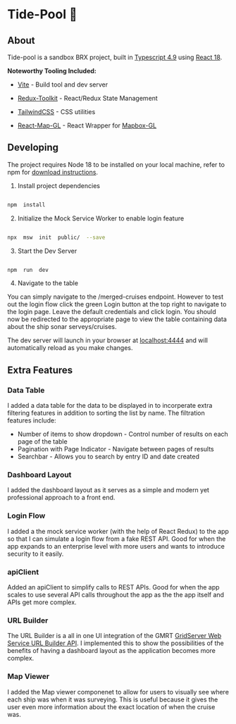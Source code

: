 # Tide-Pool :ocean:

## About

Tide-pool is a sandbox BRX project, built in [Typescript 4.9](https://www.typescriptlang.org) using [React 18](https://reactjs.org/).

**Noteworthy Tooling Included:**

- [Vite](https://github.com/vitejs) - Build tool and dev server

- [Redux-Toolkit](https://redux-toolkit.js.org/) - React/Redux State Management

- [TailwindCSS](https://tailwindcss.com) - CSS utilities

- [React-Map-GL](https://visgl.github.io/react-map-gl/) - React Wrapper for [Mapbox-GL](https://docs.mapbox.com/mapbox-gl-js)

## Developing

The project requires Node 18 to be installed on your local machine, refer to npm for [download instructions](https://docs.npmjs.com/downloading-and-installing-node-js-and-npm).

1. Install project dependencies

```sh

npm  install

```

2. Initialize the Mock Service Worker to enable login feature

```sh

npx  msw  init  public/  --save

```

3. Start the Dev Server

```sh

npm  run  dev

```

4. Navigate to the table

You can simply navigate to the /merged-cruises endpoint. However to test out the login flow click the green Login button at the top right to navigate to the login page. Leave the default credentials and click login. You should now be redirected to the appropriate page to view the table containing data about the ship sonar serveys/cruises.

The dev server will launch in your browser at [localhost:4444](localhost:4444) and will automatically reload as you make changes.

## Extra Features

### Data Table

I added a data table for the data to be displayed in to incorperate extra filtering features in addition to sorting the list by name. The filtration features include:

- Number of items to show dropdown - Control number of results on each page of the table
- Pagination with Page Indicator - Navigate between pages of results
- Searchbar - Allows you to search by entry ID and date created

### Dashboard Layout

I added the dashboard layout as it serves as a simple and modern yet professional approach to a front end.

### Login Flow

I added a the mock service worker (with the help of React Redux) to the app so that I can simulate a login flow from a fake REST API. Good for when the app expands to an enterprise level with more users and wants to introduce security to it easily.

### apiClient

Added an apiClient to simplify calls to REST APIs. Good for when the app scales to use several API calls throughout the app as the the app itself and APIs get more complex.

### URL Builder

The URL Builder is a all in one UI integration of the GMRT [GridServer Web Service URL Builder API](https://www.gmrt.org/services/gridserverinfo.php#!/services/getGMRTGrid). I implemented this to show the possibilities of the benefits of having a dashboard layout as the application becomes more complex.

### Map Viewer

I added the Map viewer componenet to allow for users to visually see where each ship was when it was surveying. This is useful because it gives the user even more information about the exact location of when the cruise was.
